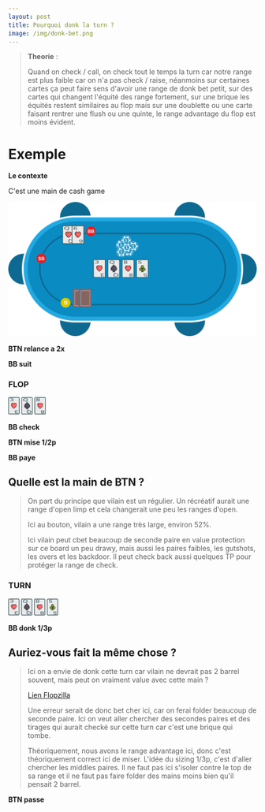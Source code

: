 ```yaml
---
layout: post
title: Pourquoi donk la turn ?
image: /img/donk-bet.png
---
```

>**Theorie** :
>
>Quand on check / call, on check tout le temps la turn car notre range est plus faible car on n'a pas check / raise, néanmoins sur certaines cartes ça peut faire sens d'avoir une range de donk bet petit, sur des cartes qui changent l'équité des range fortement, sur une brique les équités restent similaires au flop mais sur une doublette ou une carte faisant rentrer une flush ou une quinte, le range advantage du flop est moins évident.

# Exemple

**Le contexte**

C'est une main de cash game

![](../img/pkr/2018-07-30-donk-turn.svg)

**BTN relance a 2x**

**BB suit**

### FLOP
<img src="../img/pkr/2018-07-30-donk-turn-flop.png" width="15%" height="15%" />

**BB check**

**BTN mise 1/2p**

**BB paye**

## Quelle est la main de BTN ?
> On part du principe que vilain est un régulier. Un récréatif aurait une range d'open limp et cela changerait une peu les ranges d'open.
> 
> Ici au bouton, vilain a une range très large, environ 52%.
> 
> Ici vilain peut cbet beaucoup de seconde paire en value protection sur ce board un peu drawy, mais aussi les paires faibles, les gutshots, les overs et les backdoor. Il peut check back aussi quelques TP pour protéger la range de check.

### TURN
<img src="../img/pkr/2018-07-30-donk-turn-turn.png" width="20%" height="20%" />

**BB donk 1/3p**

## Auriez-vous fait la même chose ?
> Ici on a envie de donk cette turn car vilain ne devrait pas 2 barrel souvent, mais peut on vraiment value avec cette main ?
> 
> [Lien Flopzilla](../flopzilla/2018-07-30-donk-turn)
> 
> Une erreur serait de donc bet cher ici, car on ferai folder beaucoup de seconde paire. Ici on veut aller chercher des secondes paires et des tirages qui aurait checké sur cette turn car c'est une brique qui tombe.
> 
> Théoriquement, nous avons le range advantage ici, donc c'est théoriquement correct ici de miser. L'idée du sizing 1/3p, c'est d'aller chercher les middles paires. Il ne faut pas ici s'isoler contre le top de sa range et il ne faut pas faire folder des mains moins bien qu'il pensait 2 barrel.

**BTN passe**
<!--stackedit_data:
eyJoaXN0b3J5IjpbLTE1NTgwMTE5MTQsLTg5ODgwOTM5MCwtOD
QzMDgzODE3LDcwMDA0MjI0MSwtMTY4NjQ1MjIwMiwtMTQ2MTQ5
MjU1NSwtMTY1OTgwNTMwOCwxNTI5NDU2MDYwLC0xNDk3OTE1NT
E2LDIwMDcxMDA3ODMsLTEyNjk1OTk2OTAsNDA5Njg3NzE5LDY4
MTQ5NDQ2MSwtMzM5NjEwODY1LC04MjA2NDYxNTksNTU2NDgxMT
c1XX0=
-->